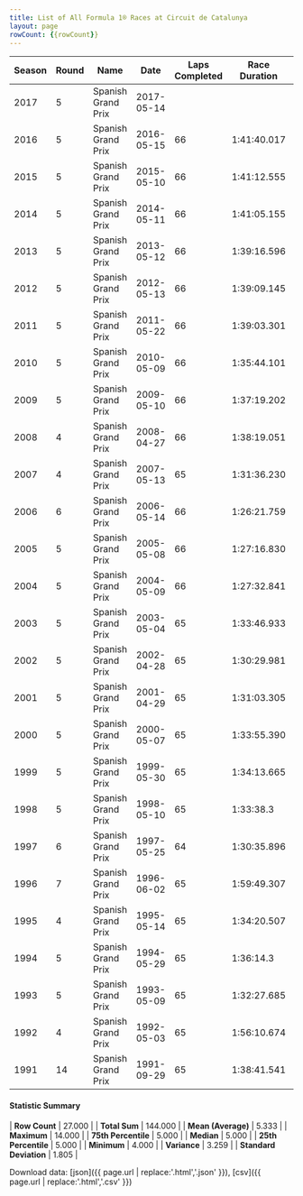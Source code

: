 ```yaml
---
title: List of All Formula 1® Races at Circuit de Catalunya
layout: page
rowCount: {{rowCount}}
---
```


| Season | Round | Name | Date | Laps Completed | Race Duration | Winning Driver | Winning Constructor |
|--|--|--|--|--|--|--|--|
| 2017 | 5 | Spanish Grand Prix | 2017-05-14 |   |   |   |   |
| 2016 | 5 | Spanish Grand Prix | 2016-05-15 | 66 | 1:41:40.017 | Max Verstappen 🇳🇱 | Red Bull 🇦🇹 |
| 2015 | 5 | Spanish Grand Prix | 2015-05-10 | 66 | 1:41:12.555 | Nico Rosberg 🇩🇪 | Mercedes 🇩🇪 |
| 2014 | 5 | Spanish Grand Prix | 2014-05-11 | 66 | 1:41:05.155 | Lewis Hamilton 🇬🇧 | Mercedes 🇩🇪 |
| 2013 | 5 | Spanish Grand Prix | 2013-05-12 | 66 | 1:39:16.596 | Fernando Alonso 🇪🇸 | Ferrari 🇮🇹 |
| 2012 | 5 | Spanish Grand Prix | 2012-05-13 | 66 | 1:39:09.145 | Pastor Maldonado 🇻🇪 | Williams 🇬🇧 |
| 2011 | 5 | Spanish Grand Prix | 2011-05-22 | 66 | 1:39:03.301 | Sebastian Vettel 🇩🇪 | Red Bull 🇦🇹 |
| 2010 | 5 | Spanish Grand Prix | 2010-05-09 | 66 | 1:35:44.101 | Mark Webber 🇦🇺 | Red Bull 🇦🇹 |
| 2009 | 5 | Spanish Grand Prix | 2009-05-10 | 66 | 1:37:19.202 | Jenson Button 🇬🇧 | Brawn 🇬🇧 |
| 2008 | 4 | Spanish Grand Prix | 2008-04-27 | 66 | 1:38:19.051 | Kimi Räikkönen 🇫🇮 | Ferrari 🇮🇹 |
| 2007 | 4 | Spanish Grand Prix | 2007-05-13 | 65 | 1:31:36.230 | Felipe Massa 🇧🇷 | Ferrari 🇮🇹 |
| 2006 | 6 | Spanish Grand Prix | 2006-05-14 | 66 | 1:26:21.759 | Fernando Alonso 🇪🇸 | Renault 🇫🇷 |
| 2005 | 5 | Spanish Grand Prix | 2005-05-08 | 66 | 1:27:16.830 | Kimi Räikkönen 🇫🇮 | McLaren 🇬🇧 |
| 2004 | 5 | Spanish Grand Prix | 2004-05-09 | 66 | 1:27:32.841 | Michael Schumacher 🇩🇪 | Ferrari 🇮🇹 |
| 2003 | 5 | Spanish Grand Prix | 2003-05-04 | 65 | 1:33:46.933 | Michael Schumacher 🇩🇪 | Ferrari 🇮🇹 |
| 2002 | 5 | Spanish Grand Prix | 2002-04-28 | 65 | 1:30:29.981 | Michael Schumacher 🇩🇪 | Ferrari 🇮🇹 |
| 2001 | 5 | Spanish Grand Prix | 2001-04-29 | 65 | 1:31:03.305 | Michael Schumacher 🇩🇪 | Ferrari 🇮🇹 |
| 2000 | 5 | Spanish Grand Prix | 2000-05-07 | 65 | 1:33:55.390 | Mika Häkkinen 🇫🇮 | McLaren 🇬🇧 |
| 1999 | 5 | Spanish Grand Prix | 1999-05-30 | 65 | 1:34:13.665 | Mika Häkkinen 🇫🇮 | McLaren 🇬🇧 |
| 1998 | 5 | Spanish Grand Prix | 1998-05-10 | 65 | 1:33:38.3 | Mika Häkkinen 🇫🇮 | McLaren 🇬🇧 |
| 1997 | 6 | Spanish Grand Prix | 1997-05-25 | 64 | 1:30:35.896 | Jacques Villeneuve 🇨🇦 | Williams 🇬🇧 |
| 1996 | 7 | Spanish Grand Prix | 1996-06-02 | 65 | 1:59:49.307 | Michael Schumacher 🇩🇪 | Ferrari 🇮🇹 |
| 1995 | 4 | Spanish Grand Prix | 1995-05-14 | 65 | 1:34:20.507 | Michael Schumacher 🇩🇪 | Benetton 🇮🇹 |
| 1994 | 5 | Spanish Grand Prix | 1994-05-29 | 65 | 1:36:14.3 | Damon Hill 🇬🇧 | Williams 🇬🇧 |
| 1993 | 5 | Spanish Grand Prix | 1993-05-09 | 65 | 1:32:27.685 | Alain Prost 🇫🇷 | Williams 🇬🇧 |
| 1992 | 4 | Spanish Grand Prix | 1992-05-03 | 65 | 1:56:10.674 | Nigel Mansell 🇬🇧 | Williams 🇬🇧 |
| 1991 | 14 | Spanish Grand Prix | 1991-09-29 | 65 | 1:38:41.541 | Nigel Mansell 🇬🇧 | Williams 🇬🇧 |

#### Statistic Summary

| **Row Count** | 27.000 |
| **Total Sum** | 144.000 |
| **Mean (Average)** | 5.333 |
| **Maximum** | 14.000 |
| **75th Percentile** | 5.000 |
| **Median** | 5.000 |
| **25th Percentile** | 5.000 |
| **Minimum** | 4.000 |
| **Variance** | 3.259 |
| **Standard Deviation** | 1.805 |

Download data: [json]({{ page.url | replace:'.html','.json' }}), [csv]({{ page.url | replace:'.html','.csv' }})
